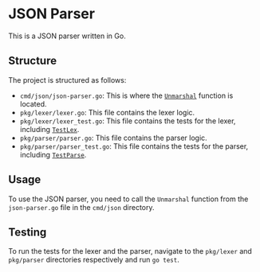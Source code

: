 # JSON Parser

This is a JSON parser written in Go.

## Structure

The project is structured as follows:

- `cmd/json/json-parser.go`: This is where the [`Unmarshal`](cmd/json/json-parser.go) function is located.
- `pkg/lexer/lexer.go`: This file contains the lexer logic.
- `pkg/lexer/lexer_test.go`: This file contains the tests for the lexer, including [`TestLex`](pkg/lexer/lexer_test.go).
- `pkg/parser/parser.go`: This file contains the parser logic.
- `pkg/parser/parser_test.go`: This file contains the tests for the parser, including [`TestParse`](pkg/parser/parser_test.go).

## Usage

To use the JSON parser, you need to call the `Unmarshal` function from the `json-parser.go` file in the `cmd/json` directory.

## Testing

To run the tests for the lexer and the parser, navigate to the `pkg/lexer` and `pkg/parser` directories respectively and run `go test`.
